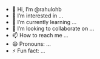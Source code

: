 - 👋 Hi, I’m @rahulohb
- 👀 I’m interested in ...
- 🌱 I’m currently learning ...
- 💞️ I’m looking to collaborate on ...
- 📫 How to reach me ...
- 😄 Pronouns: ...
- ⚡ Fun fact: ...

<!---
rahulohb/rahulohb is a ✨ special ✨ repository because its `README.md` (this file) appears on your GitHub profile.
You can click the Preview link to take a look at your changes.
--->
